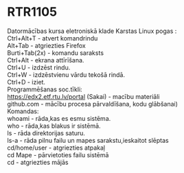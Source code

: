 # RTR1105
Datormācības kursa eletroniskā klade
Karstas Linux pogas :     
Ctrl+Alt+T - atvert komandrindu  
Alt+Tab - atgriezties Firefox  
Burti+Tab(2x) - komandu saraksts    
Ctrl+Alt - ekrana attīrīšana.   
Ctrl+U - izdzēst rindu.   
Ctrl+W - izdzēstvienu vārdu tekošā rindā.   
Ctrl+D - iziet.   
Programmēšanas soc.tīkli:  
https://edx2.etf.rtu.lv/portal (Sakai) - macību materiāli  
github.com - mācību procesa pārvaldīšana, kodu glābšanai)  
Komandas:  
whoami - rāda,kas es esmu sistēma.   
who - rāda,kas blakus ir sistēmā.   
ls - rāda direktorijas saturu.     
ls-a - rāda pilnu failu un mapes sarakstu,ieskaitot slēptas   
cd/home/user - atgriezties atpakaļ  
cd Mape - pārvietoties failu sistēmā  
cd - atgriezties mājās  

